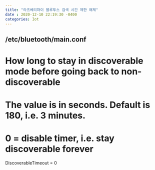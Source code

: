 ```yaml
---
title: "라즈베리파이 블루투스 검색 시간 제한 해제"
date : 2020-12-10 22:19:30 -0400
categories: Iot
---
```



## /etc/bluetooth/main.conf

# How long to stay in discoverable mode before going back to non-discoverable
# The value is in seconds. Default is 180, i.e. 3 minutes.
# 0 = disable timer, i.e. stay discoverable forever
DiscoverableTimeout = 0
